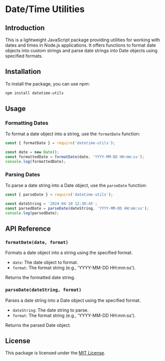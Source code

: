 # Date/Time Utilities

## Introduction

This is a lightweight JavaScript package providing utilities for working with dates and times in Node.js applications. It offers functions to format date objects into custom strings and parse date strings into Date objects using specified formats.

## Installation

To install the package, you can use npm:

```bash
npm install datetime-utils
```

## Usage

### Formatting Dates

To format a date object into a string, use the `formatDate` function:

```javascript
const { formatDate } = require('datetime-utils');

const date = new Date();
const formattedDate = formatDate(date, 'YYYY-MM-DD HH:mm:ss');
console.log(formattedDate);
```

### Parsing Dates

To parse a date string into a Date object, use the `parseDate` function:

```javascript
const { parseDate } = require('datetime-utils');

const dateString = '2024-04-10 12:30:45';
const parsedDate = parseDate(dateString, 'YYYY-MM-DD HH:mm:ss');
console.log(parsedDate);
```

## API Reference

### `formatDate(date, format)`

Formats a date object into a string using the specified format.

- `date`: The date object to format.
- `format`: The format string (e.g., 'YYYY-MM-DD HH:mm:ss').

Returns the formatted date string.

### `parseDate(dateString, format)`

Parses a date string into a Date object using the specified format.

- `dateString`: The date string to parse.
- `format`: The format string (e.g., 'YYYY-MM-DD HH:mm:ss').

Returns the parsed Date object.

## License

This package is licensed under the [MIT License](LICENSE).
